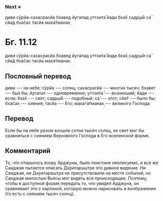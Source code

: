 ### Next »
диви сӯрйа-сахасрасйа
бхавед йугапад уттхита̄
йади бха̄х̣ садр̣ш́ӣ са̄ сйа̄д
бха̄сас тасйа маха̄тманах̣
# Бг. 11.12

диви сӯрйа-сахасрасйа бхавед йугапад уттхита̄ йади бха̄х̣ садр̣ш́ӣ са̄ сйа̄д
бха̄сас тасйа маха̄тманах̣

## Пословный перевод

диви --- на небе; сӯрйа --- солнц; сахасрасйа --- многих тысяч; бхавет
--- был бы; йугапат --- одновременно; уттхита̄ --- возникший; йади ---
если; бха̄х̣ --- свет; садр̣ш́ӣ --- подобный; са̄ --- этот; сйа̄т --- было бы;
бха̄сах̣ --- сияния; тасйа --- Его; маха̄-а̄тманах̣ --- великого Господа.

## Перевод

Если бы на небе разом взошли сотни тысяч солнц, их свет мог бы
сравниться с сиянием Верховного Господа в Его вселенской форме.

## Комментарий

То, что открылось взору Арджуны, было поистине неописуемо, и все же
Санджая пытается описать Дхритараштре это дивное видение. Ни Санджая, ни
Дхритараштра не присутствовали на месте событий, но Санджая милостью
Вьясы мог видеть все происходящее. Поэтому, чтобы в доступной форме
передать то, что увидел Арджуна, он сравнивает это с картиной, которую
можно нарисовать в воображении (то есть с сиянием тысяч солнц).

